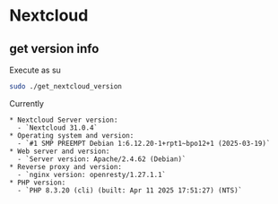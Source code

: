 # Nextcloud

## get version info

Execute as su

```sh
sudo ./get_nextcloud_version
```

Currently

    * Nextcloud Server version:
      - `Nextcloud 31.0.4`  
    * Operating system and version:
      - `#1 SMP PREEMPT Debian 1:6.12.20-1+rpt1~bpo12+1 (2025-03-19)`
    * Web server and version:
      - `Server version: Apache/2.4.62 (Debian)`
    * Reverse proxy and version:
      - `nginx version: openresty/1.27.1.1`
    * PHP version:
      - `PHP 8.3.20 (cli) (built: Apr 11 2025 17:51:27) (NTS)`
